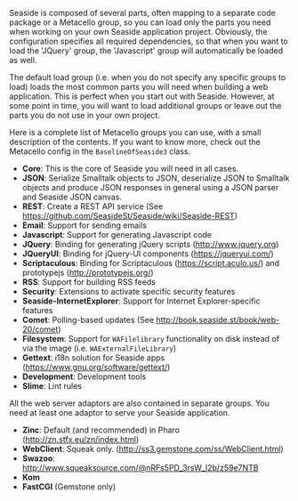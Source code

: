 Seaside is composed of several parts, often mapping to a separate code package or a Metacello group, so you can load only the parts you need when working on your own Seaside application project. Obviously, the configuration specifies all required dependencies, so that when you want to load the 'JQuery' group, the 'Javascript' group will automatically be loaded as well.

The default load group (i.e. when you do not specify any specific groups to load) loads the most common parts you will need when building a web application. This is perfect when you start out with Seaside. However, at some point in time, you will want to load additional groups or leave out the parts you do not use in your own project.

Here is a complete list of Metacello groups you can use, with a small description of the contents. If you want to know more, check out the Metacello config in the `BaselineOfSeaside3` class. 

* **Core**: This is the core of Seaside you will need in all cases.
* **JSON**: Serialize Smalltalk objects to JSON, deserialize JSON to Smalltalk objects and produce JSON responses in general using a JSON parser and Seaside JSON canvas.
* **REST**: Create a REST API service (See https://github.com/SeasideSt/Seaside/wiki/Seaside-REST)
* **Email**: Support for sending emails
* **Javascript**: Support for generating Javascript code
* **JQuery**: Binding for generating jQuery scripts (http://www.jquery.org)
* **JQueryUI**: Binding for jQuery-UI components (https://jqueryui.com/)
* **Scriptaculous**: Binding for Scriptaculous (https://script.aculo.us/) and prototypejs (http://prototypejs.org/)
* **RSS**: Support for building RSS feeds
* **Security**: Extensions to activate specific security features
* **Seaside-InternetExplorer**: Support for Internet Explorer-specific features
* **Comet**: Polling-based updates (See http://book.seaside.st/book/web-20/comet)
* **Filesystem**: Support for `WAFilelibrary` functionality on disk instead of via the image (i.e. `WAExternalFileLibrary`)
* **Gettext**: i18n solution for Seaside apps (https://www.gnu.org/software/gettext/)
* **Development**: Development tools
* **Slime**: Lint rules 

All the web server adaptors are also contained in separate groups. You need at least one adaptor to serve your Seaside application.

* **Zinc**: Default (and recommended) in Pharo (http://zn.stfx.eu/zn/index.html)
* **WebClient**: Squeak only. (http://ss3.gemstone.com/ss/WebClient.html)
* **Swazoo**: http://www.squeaksource.com/@nRFs5PD_3rsW_l2b/z59e7NTB
* **Kom**
* **FastCGI** (Gemstone only)